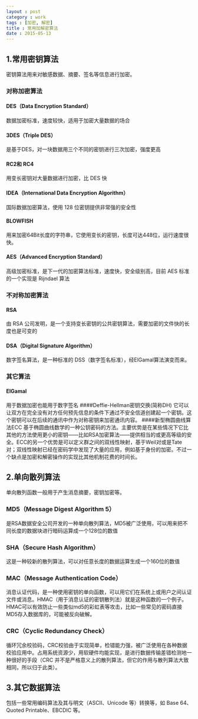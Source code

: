 ```yaml
---
layout : post
category : work
tags : [加密, 解密]
title : 常用加解密算法
date : 2015-05-13
---
```


## 1.常用密钥算法

密钥算法用来对敏感数据、摘要、签名等信息进行加密。

### 对称加密算法

#### DES（Data Encryption Standard）
数据加密标准，速度较快，适用于加密大量数据的场合
#### 3DES（Triple DES）
是基于DES，对一块数据用三个不同的密钥进行三次加密，强度更高
#### RC2和 RC4
用变长密钥对大量数据进行加密，比 DES 快
#### IDEA（International Data Encryption Algorithm）
国际数据加密算法，使用 128 位密钥提供非常强的安全性
#### BLOWFISH
用来加密64Bit长度的字符串，它使用变长的密钥，长度可达448位，运行速度很快。
#### AES（Advanced Encryption Standard）
高级加密标准，是下一代的加密算法标准，速度快，安全级别高，目前 AES 标准的一个实现是 Rijndael 算法


### 不对称加密算法
#### RSA
由 RSA 公司发明，是一个支持变长密钥的公共密钥算法，需要加密的文件快的长度也是可变的
#### DSA（Digital Signature Algorithm）
数字签名算法，是一种标准的 DSS（数字签名标准），经ElGamal算法演变而来。

### 其它算法
#### ElGamal
用于数据加密也能用于数字签名
####Deffie-Hellman密钥交换(简称DH)
它可以让双方在完全没有对方任何预先信息的条件下通过不安全信道创建起一个密钥。这个密钥可以在后续的通讯中作为对称密钥来加密通讯内容。
####新型椭圆曲线算法ECC
基于椭圆曲线数学的一种公钥密码的方法。主要优势是在某些情况下它比其他的方法使用更小的密钥——比如RSA加密算法——提供相当的或更高等级的安全。ECC的另一个优势是可以定义群之间的双线性映射，基于Weil对或是Tate对；双线性映射已经在密码学中发现了大量的应用，例如基于身份的加密。不过一个缺点是加密和解密操作的实现比其他机制花费的时间长。

## 2.单向散列算法

单向散列函数一般用于产生消息摘要，密钥加密等。

### MD5（Message Digest Algorithm 5）
是RSA数据安全公司开发的一种单向散列算法，MD5被广泛使用，可以用来把不同长度的数据块进行暗码运算成一个128位的数值
### SHA（Secure Hash Algorithm）
这是一种较新的散列算法，可以对任意长度的数据运算生成一个160位的数值
### MAC（Message Authentication Code）
消息认证代码，是一种使用密钥的单向函数，可以用它们在系统上或用户之间认证文件或消息。HMAC（用于消息认证的密钥散列法）就是这种函数的一个例子。HMAC可以有效防止一些类似md5的彩虹表等攻击，比如一些常见的密码直接MD5存入数据库的，可能被反向破解。
### CRC（Cyclic Redundancy Check）
循环冗余校验码，CRC校验由于实现简单，检错能力强，被广泛使用在各种数据校验应用中。占用系统资源少，用软硬件均能实现，是进行数据传输差错检测地一种很好的手段（CRC 并不是严格意义上的散列算法，但它的作用与散列算法大致相同，所以归于此类）。

## 3.其它数据算法

包括一些常用编码算法及其与明文（ASCII、Unicode 等）转换等，如 Base 64、Quoted Printable、EBCDIC 等。
